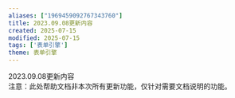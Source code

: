 ```yaml
---
aliases: ["1969459092767343760"]
title: ​2023.09.08更新内容
created: 2025-07-15
modified: 2025-07-15
tags: ['表单引擎']
theme: 表单引擎
---
```


2023.09.08更新内容  
注意：此处帮助文档非本次所有更新功能，仅针对需要文档说明的功能。